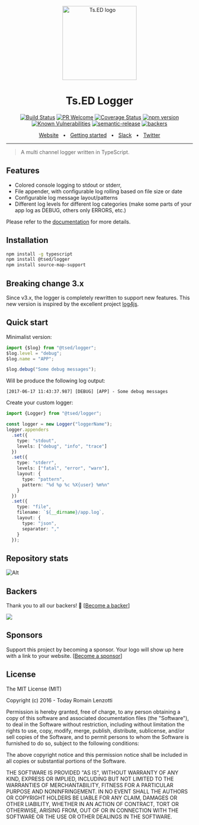 <p style="text-align: center" align="center">
 <a href="https://tsed.dev" target="_blank"><img src="https://tsed.dev/tsed-og.png" width="200" alt="Ts.ED logo"/></a>
</p>

<div align="center">
 
   <h1>Ts.ED Logger</h1>
 
[![Build Status](https://travis-ci.org/tsedio/logger.svg?branch=master)](https://travis-ci.org/tsedio/logger)
[![PR Welcome](https://img.shields.io/badge/PRs-welcome-brightgreen.svg)](https://github.com/tsedio/logger/blob/master/CONTRIBUTING.md)
[![Coverage Status](https://coveralls.io/repos/github/tsedio/logger/badge.svg?branch=production)](https://coveralls.io/github/tsedio/logger?branch=production)
[![npm version](https://badge.fury.io/js/%40tsed%2Flogger.svg)](https://badge.fury.io/js/%40tsed%2Flogger)
[![Known Vulnerabilities](https://snyk.io/test/github/tsedio/logger/badge.svg)](https://snyk.io/test/github/tsedio/logger)
[![semantic-release](https://img.shields.io/badge/%20%20%F0%9F%93%A6%F0%9F%9A%80-semantic--release-e10079.svg)](https://github.com/semantic-release/semantic-release)
[![backers](https://opencollective.com/tsed/tiers/badge.svg)](https://opencollective.com/tsed)

</div>

<div align="center">
  <a href="https://logger.tsed.dev/">Website</a>
  <span>&nbsp;&nbsp;•&nbsp;&nbsp;</span>
  <a href="https://logger.tsed.dev/introduction/getting-started.html">Getting started</a>
  <span>&nbsp;&nbsp;•&nbsp;&nbsp;</span>
  <a href="https://slack.tsed.dev">Slack</a>
  <span>&nbsp;&nbsp;•&nbsp;&nbsp;</span>
  <a href="https://twitter.com/TsED_io">Twitter</a>
</div>

<hr />

> A multi channel logger written in TypeScript.

## Features

- Colored console logging to stdout or stderr,
- File appender, with configurable log rolling based on file size or date
- Configurable log message layout/patterns
- Different log levels for different log categories (make some parts of your app log as DEBUG, others only ERRORS, etc.)

Please refer to the [documentation](https://tsedio.github.io/logger/) for more details.

## Installation

```bash
npm install -g typescript
npm install @tsed/logger
npm install source-map-support
```

## Breaking change 3.x

Since v3.x, the logger is completely rewritten to support new features. This new version is inspired by the excellent project [log4js](https://github.com/nomiddlename/log4js-node/).

## Quick start

Minimalist version:

```typescript
import {$log} from "@tsed/logger";
$log.level = "debug";
$log.name = "APP";

$log.debug("Some debug messages");
```

Will be produce the following log output:

```
[2017-06-17 11:43:37.987] [DEBUG] [APP] - Some debug messages
```

Create your custom logger:

```typescript
import {Logger} from "@tsed/logger";

const logger = new Logger("loggerName");
logger.appenders
  .set({
    type: "stdout",
    levels: ["debug", "info", "trace"]
  })
  .set({
    type: "stderr",
    levels: ["fatal", "error", "warn"],
    layout: {
      type: "pattern",
      pattern: "%d %p %c %X{user} %m%n"
    }
  })
  .set({
    type: "file",
    filename: `${__dirname}/app.log`,
    layout: {
      type: "json",
      separator: ","
    }
  });
```
## Repository stats

![Alt](https://repobeats.axiom.co/api/embed/1a7b80d5a5a473c37c4b1c3084e101001d15e14a.svg "Repobeats analytics image")

## Backers

Thank you to all our backers! 🙏 [[Become a backer](https://opencollective.com/tsed#backer)]

<a href="https://opencollective.com/tsed#backers" target="_blank"><img src="https://opencollective.com/tsed/tiers/backer.svg?width=890"></a>

## Sponsors

Support this project by becoming a sponsor. Your logo will show up here with a link to your website. [[Become a sponsor](https://opencollective.com/tsed#sponsor)]

## License

The MIT License (MIT)

Copyright (c) 2016 - Today Romain Lenzotti

Permission is hereby granted, free of charge, to any person obtaining a copy of this software and associated documentation files (the "Software"), to deal in the Software without restriction, including without limitation the rights to use, copy, modify, merge, publish, distribute, sublicense, and/or sell copies of the Software, and to permit persons to whom the Software is furnished to do so, subject to the following conditions:

The above copyright notice and this permission notice shall be included in all copies or substantial portions of the Software.

THE SOFTWARE IS PROVIDED "AS IS", WITHOUT WARRANTY OF ANY KIND, EXPRESS OR IMPLIED, INCLUDING BUT NOT LIMITED TO THE WARRANTIES OF MERCHANTABILITY, FITNESS FOR A PARTICULAR PURPOSE AND NONINFRINGEMENT. IN NO EVENT SHALL THE AUTHORS OR COPYRIGHT HOLDERS BE LIABLE FOR ANY CLAIM, DAMAGES OR OTHER LIABILITY, WHETHER IN AN ACTION OF CONTRACT, TORT OR OTHERWISE, ARISING FROM, OUT OF OR IN CONNECTION WITH THE SOFTWARE OR THE USE OR OTHER DEALINGS IN THE SOFTWARE.
